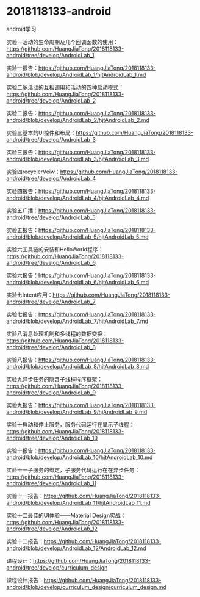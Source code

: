 # 2018118133-android
android学习

实验一活动的生命周期及几个回调函数的使用：https://github.com/HuangJiaTong/2018118133-android/tree/develop/AndroidLab_1

实验一报告：https://github.com/HuangJiaTong/2018118133-android/blob/develop/AndroidLab_1/hjtAndroidLab_1.md

实验二多活动的互相调用和活动的四种启动模式：https://github.com/HuangJiaTong/2018118133-android/tree/develop/AndroidLab_2

实验二报告：https://github.com/HuangJiaTong/2018118133-android/blob/develop/AndroidLab_2/hjtAndroidLab_2.md

实验三基本的UI控件和布局：https://github.com/HuangJiaTong/2018118133-android/tree/develop/AndroidLab_3

实验三报告：https://github.com/HuangJiaTong/2018118133-android/blob/develop/AndroidLab_3/hjtAndroidLab_3.md

实验四recyclerVeiw：https://github.com/HuangJiaTong/2018118133-android/tree/develop/AndroidLab_4

实验四报告：https://github.com/HuangJiaTong/2018118133-android/blob/develop/AndroidLab_4/hjtAndroidLab_4.md

实验五广播：https://github.com/HuangJiaTong/2018118133-android/tree/develop/AndroidLab_5

实验五报告：https://github.com/HuangJiaTong/2018118133-android/blob/develop/AndroidLab_5/hjtAndroidLab_5.md

实验六工具链的安装和HelloWorld程序：https://github.com/HuangJiaTong/2018118133-android/tree/develop/AndroidLab_6

实验六报告：https://github.com/HuangJiaTong/2018118133-android/blob/develop/AndroidLab_6/hjtAndroidLab_6.md

实验七Intent应用：https://github.com/HuangJiaTong/2018118133-android/tree/develop/AndroidLab_7

实验七报告：https://github.com/HuangJiaTong/2018118133-android/blob/develop/AndroidLab_7/hjtAndroidLab_7.md

实验八消息处理机制和多线程的数据交换：https://github.com/HuangJiaTong/2018118133-android/tree/develop/AndroidLab_8

实验八报告：https://github.com/HuangJiaTong/2018118133-android/blob/develop/AndroidLab_8/hjtAndroidLab_8.md

实验九异步任务的隐含子线程程序框架：https://github.com/HuangJiaTong/2018118133-android/tree/develop/AndroidLab_9

实验九报告：https://github.com/HuangJiaTong/2018118133-android/blob/develop/AndroidLab_9/hjAndroidLab_9.md

实验十启动和停止服务，服务代码运行在显示子线程：https://github.com/HuangJiaTong/2018118133-android/tree/develop/AndroidLab_10

实验十报告：https://github.com/HuangJiaTong/2018118133-android/blob/develop/AndroidLab_10/hjtAndroidLab_10.md

实验十一子服务的绑定，子服务代码运行在在异步任务：https://github.com/HuangJiaTong/2018118133-android/tree/develop/AndroidLab_11

实验十一报告：https://github.com/HuangJiaTong/2018118133-android/blob/develop/AndroidLab_11/hjtAndroidLab_11.md

实验十二最佳的UI体验——Material Design实战：https://github.com/HuangJiaTong/2018118133-android/tree/develop/AndroidLab_12

实验十二报告：https://github.com/HuangJiaTong/2018118133-android/blob/develop/AndroidLab_12/AndroidLab_12.md

课程设计：https://github.com/HuangJiaTong/2018118133-android/tree/develop/curriculum_design

课程设计报告：https://github.com/HuangJiaTong/2018118133-android/blob/develop/curriculum_design/curriculum_design.md